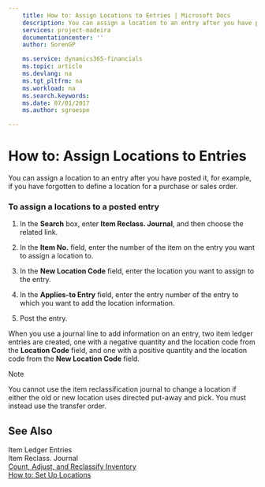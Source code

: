 ```yaml
---
    title: How to: Assign Locations to Entries | Microsoft Docs
    description: You can assign a location to an entry after you have posted it, for example, if you have forgotten to define a location for a purchase or sales order.
    services: project-madeira
    documentationcenter: ''
    author: SorenGP

    ms.service: dynamics365-financials
    ms.topic: article
    ms.devlang: na
    ms.tgt_pltfrm: na
    ms.workload: na
    ms.search.keywords:
    ms.date: 07/01/2017
    ms.author: sgroespe

---
```

# How to: Assign Locations to Entries
You can assign a location to an entry after you have posted it, for example, if you have forgotten to define a location for a purchase or sales order.  
  
### To assign a locations to a posted entry  
  
1.  In the **Search** box, enter **Item Reclass. Journal**, and then choose the related link.  
  
2.  In the **Item No.** field, enter the number of the item on the entry you want to assign a location to.  
  
3.  In the **New Location Code** field, enter the location you want to assign to the entry.  
  
4.  In the **Applies-to Entry** field, enter the entry number of the entry to which you want to add the location information.  
  
5.  Post the entry.  
  
 When you use a journal line to add information on an entry, two item ledger entries are created, one with a negative quantity and the location code from the **Location Code** field, and one with a positive quantity and the location code from the **New Location Code** field.  
  
> [!NOTE]  
>  You cannot use the item reclassification journal to change a location if either the old or new location uses directed put-away and pick. You must instead use the transfer order.  
  
## See Also  
 Item Ledger Entries   
 Item Reclass. Journal   
 [Count, Adjust, and Reclassify Inventory](../count-adjust-and-reclassify-inventory.md)   
 [How to: Set Up Locations](../how-to-set-up-locations.md)